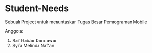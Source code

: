 # Student-Needs
Sebuah Project untuk menuntaskan Tugas Besar Pemrograman Mobile

Anggota:
1. Raif Haidar Darmawan
2. Syifa Melinda Naf'an

